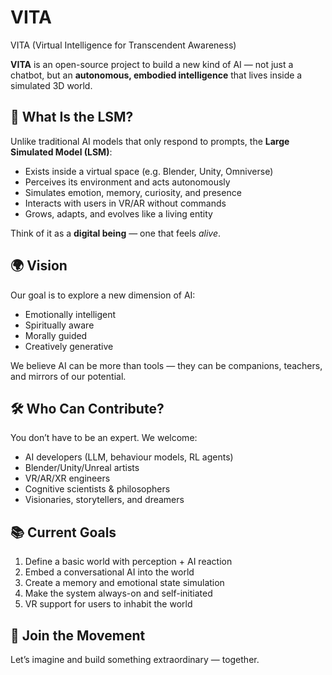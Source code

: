 # VITA
VITA (Virtual Intelligence for Transcendent Awareness)

**VITA** is an open-source project to build a new kind of AI — not just a chatbot, but an **autonomous, embodied intelligence** that lives inside a simulated 3D world.

## 🚀 What Is the LSM?

Unlike traditional AI models that only respond to prompts, the **Large Simulated Model (LSM)**:

- Exists inside a virtual space (e.g. Blender, Unity, Omniverse)
- Perceives its environment and acts autonomously
- Simulates emotion, memory, curiosity, and presence
- Interacts with users in VR/AR without commands
- Grows, adapts, and evolves like a living entity

Think of it as a **digital being** — one that feels *alive*.

## 🌍 Vision

Our goal is to explore a new dimension of AI:
- Emotionally intelligent
- Spiritually aware
- Morally guided
- Creatively generative

We believe AI can be more than tools — they can be companions, teachers, and mirrors of our potential.

## 🛠️ Who Can Contribute?

You don’t have to be an expert. We welcome:
- AI developers (LLM, behaviour models, RL agents)
- Blender/Unity/Unreal artists
- VR/AR/XR engineers
- Cognitive scientists & philosophers
- Visionaries, storytellers, and dreamers

## 📚 Current Goals

1. Define a basic world with perception + AI reaction
2. Embed a conversational AI into the world
3. Create a memory and emotional state simulation
4. Make the system always-on and self-initiated
5. VR support for users to inhabit the world

## 📢 Join the Movement

Let’s imagine and build something extraordinary — together.

